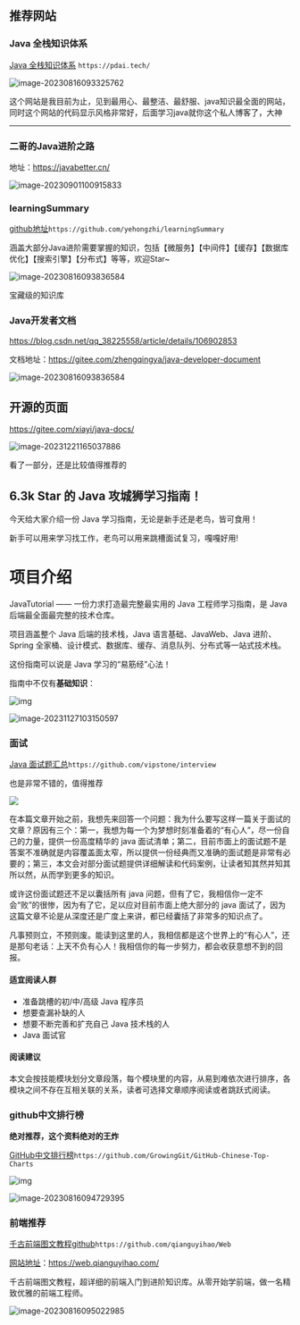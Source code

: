 

## 推荐网站

### Java 全栈知识体系

[Java 全栈知识体系](https://pdai.tech/) `https://pdai.tech/`

![image-20230816093325762](img/image-20230816093325762.png)

这个网站是我目前为止，见到最用心、最整洁、最舒服、java知识最全面的网站，同时这个网站的代码显示风格非常好，后面学习java就你这个私人博客了，大神

----

### 二哥的Java进阶之路

地址：https://javabetter.cn/

![image-20230901100915833](img/image-20230901100915833.png)

### learningSummary

[github地址](https://github.com/yehongzhi/learningSummary)`https://github.com/yehongzhi/learningSummary`

涵盖大部分Java进阶需要掌握的知识，包括【微服务】【中间件】【缓存】【数据库优化】【搜索引擎】【分布式】等等，欢迎Star~

![image-20230816093836584](img/image-20230816093836584.png)

宝藏级的知识库



### Java开发者文档

https://blog.csdn.net/qq_38225558/article/details/106902853

文档地址：https://gitee.com/zhengqingya/java-developer-document

![image-20230816093836584](img/image-20230901140426341.png)



## 开源的页面

https://gitee.com/xiayi/java-docs/

![image-20231221165037886](img/image-20231221165037886.png)

看了一部分，还是比较值得推荐的

## 6.3k Star 的 Java 攻城狮学习指南！

今天给大家介绍一份 Java 学习指南，无论是新手还是老鸟，皆可食用！

新手可以用来学习找工作，老鸟可以用来跳槽面试复习，嘎嘎好用!

# 项目介绍

JavaTutorial —— 一份力求打造最完整最实用的 Java 工程师学习指南，是 Java 后端最全面最完整的技术仓库。

项目涵盖整个 Java 后端的技术栈，Java 语言基础、JavaWeb、Java 进阶、Spring 全家桶、设计模式、数据库、缓存、消息队列、分布式等一站式技术栈。

这份指南可以说是 Java 学习的“易筋经”心法！

指南中不仅有**基础知识**：

![img](img/23er4tr5y6h5r6y45er.png)

![image-20231127103150597](img/image-20231127103150597.png)

### 面试

[Java 面试题汇总](https://github.com/vipstone/interview)`https://github.com/vipstone/interview`

也是非常不错的，值得推荐

![](img/image-20230901140426341.png)

在本篇文章开始之前，我想先来回答一个问题：我为什么要写这样一篇关于面试的文章？原因有三个：第一，我想为每一个为梦想时刻准备着的“有心人”，尽一份自己的力量，提供一份高度精华的 java 面试清单；第二，目前市面上的面试题不是答案不准确就是内容覆盖面太窄，所以提供一份经典而又准确的面试题是非常有必要的；第三，本文会对部分面试题提供详细解读和代码案例，让读者知其然并知其所以然，从而学到更多的知识。

或许这份面试题还不足以囊括所有 java 问题，但有了它，我相信你一定不会“败”的很惨，因为有了它，足以应对目前市面上绝大部分的 java 面试了，因为这篇文章不论是从深度还是广度上来讲，都已经囊括了非常多的知识点了。

凡事预则立，不预则废。能读到这里的人，我相信都是这个世界上的“有心人”，还是那句老话：上天不负有心人！我相信你的每一步努力，都会收获意想不到的回报。

#### 适宜阅读人群

- 准备跳槽的初/中/高级 Java 程序员
- 想要查漏补缺的人
- 想要不断完善和扩充自己 Java 技术栈的人
- Java 面试官

#### 阅读建议

本文会按技能模块划分文章段落，每个模块里的内容，从易到难依次进行排序，各模块之间不存在互相关联的关系，读者可选择文章顺序阅读或者跳跃式阅读。

### github中文排行榜

**绝对推荐，这个资料绝对的王炸**

[GitHub中文排行榜](https://github.com/GrowingGit/GitHub-Chinese-Top-Charts)`https://github.com/GrowingGit/GitHub-Chinese-Top-Charts`

![img](img/repo_logo.svg)

![image-20230816094729395](img/image-20230816094729395.png)

### 前端推荐

[千古前端图文教程github](https://github.com/qianguyihao/Web)`https://github.com/qianguyihao/Web`

[网站地址](https://web.qianguyihao.com/)：https://web.qianguyihao.com/

千古前端图文教程，超详细的前端入门到进阶知识库。从零开始学前端，做一名精致优雅的前端工程师。

![image-20230816095022985](img/image-20230816095022985.png)

